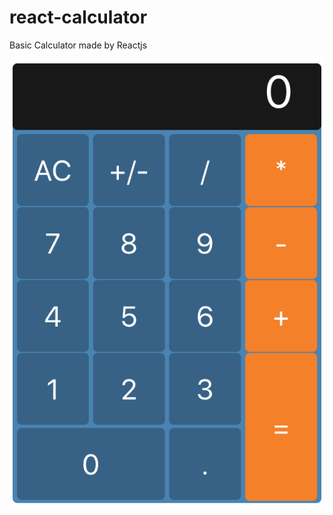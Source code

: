 # react-calculator
Basic Calculator made by Reactjs

![alt text](https://github.com/melihozden/react-calculator/blob/master/githubimagecalculator.png) 

